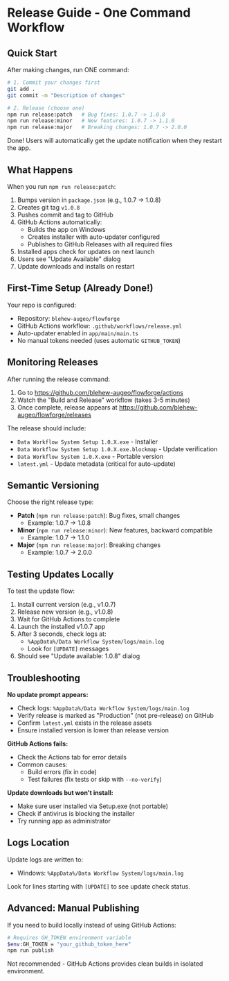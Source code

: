 # Release Guide - One Command Workflow

## Quick Start

After making changes, run ONE command:

```bash
# 1. Commit your changes first
git add .
git commit -m "Description of changes"

# 2. Release (choose one)
npm run release:patch   # Bug fixes: 1.0.7 -> 1.0.8
npm run release:minor   # New features: 1.0.7 -> 1.1.0
npm run release:major   # Breaking changes: 1.0.7 -> 2.0.0
```

Done! Users will automatically get the update notification when they restart the app.

## What Happens

When you run `npm run release:patch`:

1. Bumps version in `package.json` (e.g., 1.0.7 -> 1.0.8)
2. Creates git tag `v1.0.8`
3. Pushes commit and tag to GitHub
4. GitHub Actions automatically:
   - Builds the app on Windows
   - Creates installer with auto-updater configured
   - Publishes to GitHub Releases with all required files
5. Installed apps check for updates on next launch
6. Users see "Update Available" dialog
7. Update downloads and installs on restart

## First-Time Setup (Already Done!)

Your repo is configured:
- Repository: `blehew-augeo/flowforge`
- GitHub Actions workflow: `.github/workflows/release.yml`
- Auto-updater enabled in `app/main/main.ts`
- No manual tokens needed (uses automatic `GITHUB_TOKEN`)

## Monitoring Releases

After running the release command:

1. Go to https://github.com/blehew-augeo/flowforge/actions
2. Watch the "Build and Release" workflow (takes 3-5 minutes)
3. Once complete, release appears at https://github.com/blehew-augeo/flowforge/releases

The release should include:
- `Data Workflow System Setup 1.0.X.exe` - Installer
- `Data Workflow System Setup 1.0.X.exe.blockmap` - Update verification
- `Data Workflow System 1.0.X.exe` - Portable version
- `latest.yml` - Update metadata (critical for auto-update)

## Semantic Versioning

Choose the right release type:

- **Patch** (`npm run release:patch`): Bug fixes, small changes
  - Example: 1.0.7 -> 1.0.8
- **Minor** (`npm run release:minor`): New features, backward compatible
  - Example: 1.0.7 -> 1.1.0
- **Major** (`npm run release:major`): Breaking changes
  - Example: 1.0.7 -> 2.0.0

## Testing Updates Locally

To test the update flow:

1. Install current version (e.g., v1.0.7)
2. Release new version (e.g., v1.0.8)
3. Wait for GitHub Actions to complete
4. Launch the installed v1.0.7 app
5. After 3 seconds, check logs at:
   - `%AppData%/Data Workflow System/logs/main.log`
   - Look for `[UPDATE]` messages
6. Should see "Update available: 1.0.8" dialog

## Troubleshooting

**No update prompt appears:**
- Check logs: `%AppData%/Data Workflow System/logs/main.log`
- Verify release is marked as "Production" (not pre-release) on GitHub
- Confirm `latest.yml` exists in the release assets
- Ensure installed version is lower than release version

**GitHub Actions fails:**
- Check the Actions tab for error details
- Common causes:
  - Build errors (fix in code)
  - Test failures (fix tests or skip with `--no-verify`)

**Update downloads but won't install:**
- Make sure user installed via Setup.exe (not portable)
- Check if antivirus is blocking the installer
- Try running app as administrator

## Logs Location

Update logs are written to:
- Windows: `%AppData%/Data Workflow System/logs/main.log`

Look for lines starting with `[UPDATE]` to see update check status.

## Advanced: Manual Publishing

If you need to build locally instead of using GitHub Actions:

```bash
# Requires GH_TOKEN environment variable
$env:GH_TOKEN = "your_github_token_here"
npm run publish
```

Not recommended - GitHub Actions provides clean builds in isolated environment.
